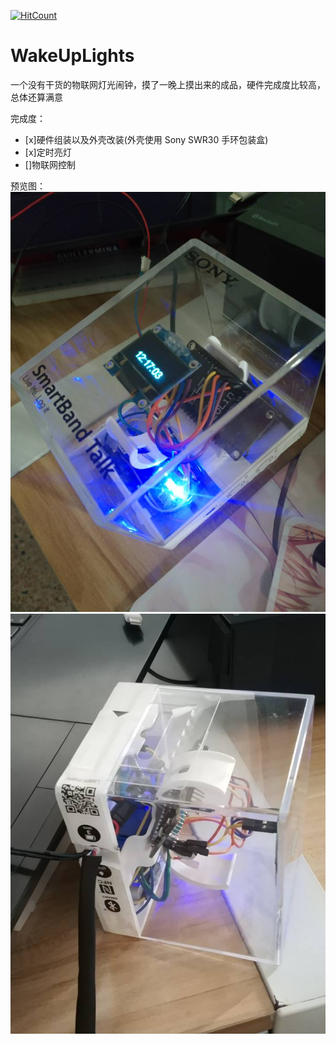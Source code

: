 [![HitCount](http://hits.dwyl.io/Giftia/WakeUpLights.svg)](http://hits.dwyl.io/Giftia/WakeUpLights)
# WakeUpLights
一个没有干货的物联网灯光闹钟，摸了一晚上摸出来的成品，硬件完成度比较高，总体还算满意

完成度：
- [x]硬件组装以及外壳改装(外壳使用 Sony SWR30 手环包装盒)
- [x]定时亮灯
- []物联网控制

预览图：
![image](https://github.com/Giftia/WakeUpLights/blob/master/view1.jpg)
![image](https://github.com/Giftia/WakeUpLights/blob/master/view2.jpg)
